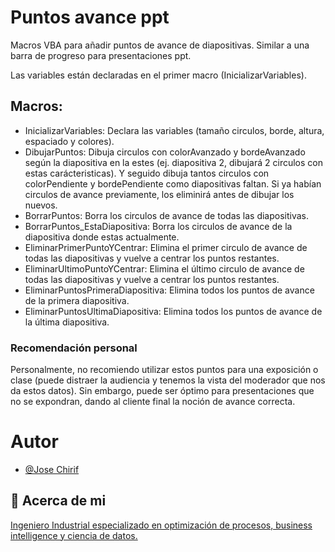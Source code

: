 # Puntos avance ppt
Macros VBA para añadir puntos de avance de diapositivas. Similar a una barra de progreso para presentaciones ppt.

Las variables están declaradas en el primer macro (InicializarVariables).

## Macros:
- InicializarVariables: Declara las variables (tamaño circulos, borde, altura, espaciado y colores).
- DibujarPuntos: Dibuja circulos con  colorAvanzado y bordeAvanzado según la diapositiva en la estes (ej. diapositiva 2, dibujará 2 circulos con estas carácteristicas). Y seguido dibuja tantos circulos con colorPendiente y bordePendiente como diapositivas faltan. 
Si ya habían circulos de avance previamente, los eliminirá antes de dibujar los nuevos.
- BorrarPuntos: Borra los circulos de avance de todas las diapositivas.
- BorrarPuntos_EstaDiapositiva:  Borra los circulos de avance de la diapositiva donde estas actualmente.
- EliminarPrimerPuntoYCentrar: Elimina el primer circulo de avance de todas las diapositivas y vuelve a centrar los puntos restantes.
- EliminarUltimoPuntoYCentrar: Elimina el último circulo de avance de todas las diapositivas y vuelve a centrar los puntos restantes.
- EliminarPuntosPrimeraDiapositiva: Elimina todos los puntos de avance de la primera diapositiva.
- EliminarPuntosUltimaDiapositiva: Elimina todos los puntos de avance de la última diapositiva.


### Recomendación personal
Personalmente, no recomiendo utilizar estos puntos para una exposición o clase (puede distraer la audiencia y tenemos la vista del moderador que nos da estos datos). Sin embargo, puede ser óptimo para presentaciones que no se expondran, dando al cliente final la noción de avance correcta.

# Autor
- [@Jose Chirif](https://github.com/JoseChirif)

## 🚀 Acerca de mi
[Ingeniero Industrial especializado en optimización de procesos, business intelligence y ciencia de datos.](https://linktr.ee/josechirif)

